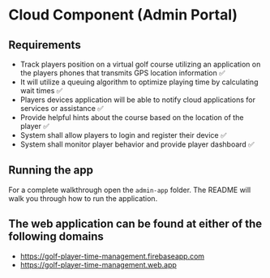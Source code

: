 # Cloud Component (Admin Portal)

## Requirements

* Track players position on a virtual golf course utilizing an application on the players phones that
transmits GPS location information ✅
* It will utilize a queuing algorithm to optimize playing time by calculating wait times ✅
* Players devices application will be able to notify cloud applications for services or assistance ✅
* Provide helpful hints about the course based on the location of the player ✅
* System shall allow players to login and register their device ✅
* System shall monitor player behavior and provide player dashboard ✅

## Running the app
For a complete walkthrough open the `admin-app` folder. The README will walk you through how to run the application.

## The web application can be found at either of the following domains

* https://golf-player-time-management.firebaseapp.com
* https://golf-player-time-management.web.app
